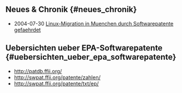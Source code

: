 ## Neues & Chronik {#neues_chronik}

-   2004-07-30 [ Linux-Migration in Muenchen durch Softwarepatente
    gefaehrdet](Limux040730De "wikilink")

## Uebersichten ueber EPA-Softwarepatente {#uebersichten_ueber_epa_softwarepatente}

-   <http://patdb.ffii.org/>
-   <http://swpat.ffii.org/patente/zahlen/>
-   <http://swpat.ffii.org/patente/txt/ep/>
